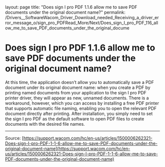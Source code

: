 layout: page
title: "Does sign I pro PDF 1.1.6 allow me to save PDF documents under the original document name?"
permalink: /Drivers__SoftwareWacom_Driver_Download_needed_Receiving_a_driver_error_message_o/sign_pro_PDFRead_More/Next/Does_sign_I_pro_PDF_116_allow_me_to_save_PDF_documents_under_the_original_docume

# Does sign I pro PDF 1.1.6 allow me to save PDF documents under the original document name?

At this time, the application doesn’t allow you to automatically save a PDF document under its original document name: when you create a PDF by printing named documents from your application to the sign Ι pro PDF printer driver, they will appear as new, unnamed documents. There is a workaround, however, which you can access by installing a free PDF printer that supports automatic file naming, enabling you to open the relevant PDF document directly after printing. After installation, you simply need to set the sign I pro PDF as the default software to open PDF files to create documents with the desired file names.

---
Source: [https://support.wacom.com/hc/en-us/articles/1500006262321-Does-sign-I-pro-PDF-1-1-6-allow-me-to-save-PDF-documents-under-the-original-document-name](https://support.wacom.com/hc/en-us/articles/1500006262321-Does-sign-I-pro-PDF-1-1-6-allow-me-to-save-PDF-documents-under-the-original-document-name)

